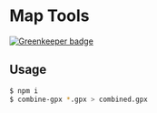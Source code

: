 # Map Tools

[![Greenkeeper badge](https://badges.greenkeeper.io/frosas/map-tools.svg)](https://greenkeeper.io/)

## Usage

```bash
$ npm i
$ combine-gpx *.gpx > combined.gpx
```